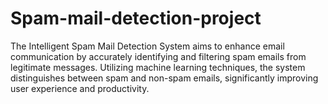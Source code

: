 # Spam-mail-detection-project
The Intelligent Spam Mail Detection System aims to enhance email communication by accurately identifying and filtering spam emails from legitimate messages. Utilizing machine learning techniques, the system distinguishes between spam and non-spam emails, significantly improving user experience and productivity.
